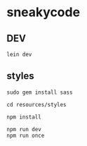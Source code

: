 # sneakycode

## DEV

`lein dev`

## styles

```
sudo gem install sass

cd resources/styles

npm install

npm run dev
npm run once

```


